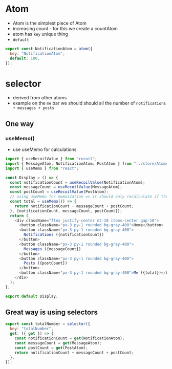 # Atom

- Atom is the simplest piece of Atom
- increasing count - for this we create a countAtom
- atom has `key` unique thing
- `default`

```js
export const NotificationAtom = atom({
  key: "NotificationAtom",
  default: 100,
});
```

# selector

- derived from other atoms
- example on the `me` bar we should should all the number of `notifications + messages + posts`

## One way

### useMemo()

- use useMemo for calculations

```js
import { useRecoilValue } from "recoil";
import { MessageAtom, NotificationAtom, PostAtom } from "../store/Atoms";
import { useMemo } from "react";

const Display = () => {
  const notificationCount = useRecoilValue(NotificationAtom);
  const messageCount = useRecoilValue(MessageAtom);
  const postCount = useRecoilValue(PostAtom);
  // using useMemo for memoization => it should only recalculate if the values changes
  const total = useMemo(() => {
    return notificationCount + messageCount + postCount;
  }, [notificationCount, messageCount, postCount]);
  return (
    <div className="flex justify-center mt-10 items-center gap-10">
      <button className="px-3 py-1 rounded bg-gray-400">Home</button>
      <button className="px-3 py-1 rounded bg-gray-400">
        Notifications ({notificationCount})
      </button>
      <button className="px-3 py-1 rounded bg-gray-400">
        Messages ({messageCount})
      </button>
      <button className="px-3 py-1 rounded bg-gray-400">
        Posts ({postCount})
      </button>
      <button className="px-3 py-1 rounded bg-gray-400">Me ({total})</button>
    </div>
  );
};

export default Display;
```

## Great way is using selectors

```js
export const totalNumber = selector({
  key: "totalNumber",
  get: ({ get }) => {
    const notificationCount = get(NotificationAtom);
    const messageCount = get(MessageAtom);
    const postCount = get(PostAtom);
    return notificationCount + messageCount + postCount;
  },
});
```
